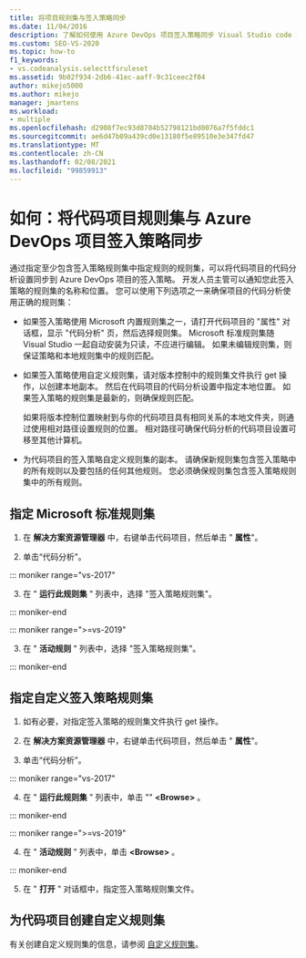 ```yaml
---
title: 将项目规则集与签入策略同步
ms.date: 11/04/2016
description: 了解如何使用 Azure DevOps 项目签入策略同步 Visual Studio code 项目规则集。
ms.custom: SEO-VS-2020
ms.topic: how-to
f1_keywords:
- vs.codeanalysis.selecttfsruleset
ms.assetid: 9b02f934-2db6-41ec-aaff-9c31ceec2f04
author: mikejo5000
ms.author: mikejo
manager: jmartens
ms.workload:
- multiple
ms.openlocfilehash: d2908f7ec93d8704b52798121bd0076a7f5fddc1
ms.sourcegitcommit: ae6d47b09a439cd0e13180f5e89510e3e347fd47
ms.translationtype: MT
ms.contentlocale: zh-CN
ms.lasthandoff: 02/08/2021
ms.locfileid: "99859913"
---
```

# <a name="how-to-synchronize-code-project-rule-sets-with-an-azure-devops-project-check-in-policy"></a>如何：将代码项目规则集与 Azure DevOps 项目签入策略同步

通过指定至少包含签入策略规则集中指定规则的规则集，可以将代码项目的代码分析设置同步到 Azure DevOps 项目的签入策略。 开发人员主管可以通知您此签入策略的规则集的名称和位置。 您可以使用下列选项之一来确保项目的代码分析使用正确的规则集：

- 如果签入策略使用 Microsoft 内置规则集之一，请打开代码项目的 "属性" 对话框，显示 "代码分析" 页，然后选择规则集。 Microsoft 标准规则集随 Visual Studio 一起自动安装为只读，不应进行编辑。 如果未编辑规则集，则保证策略和本地规则集中的规则匹配。

- 如果签入策略使用自定义规则集，请对版本控制中的规则集文件执行 get 操作，以创建本地副本。 然后在代码项目的代码分析设置中指定本地位置。 如果签入策略的规则集是最新的，则确保规则匹配。

     如果将版本控制位置映射到与你的代码项目具有相同关系的本地文件夹，则通过使用相对路径设置规则的位置。 相对路径可确保代码分析的代码项目设置可移至其他计算机。

- 为代码项目的签入策略自定义规则集的副本。 请确保新规则集包含签入策略中的所有规则以及要包括的任何其他规则。 您必须确保规则集包含签入策略规则集中的所有规则。

## <a name="to-specify-a-microsoft-standard-rule-set"></a>指定 Microsoft 标准规则集

1. 在 **解决方案资源管理器** 中，右键单击代码项目，然后单击 " **属性**"。

2. 单击“代码分析”。

::: moniker range="vs-2017"

3. 在 " **运行此规则集** " 列表中，选择 "签入策略规则集"。

::: moniker-end

::: moniker range=">=vs-2019"

3. 在 " **活动规则** " 列表中，选择 "签入策略规则集"。

::: moniker-end

## <a name="to-specify-a-custom-check-in-policy-rule-set"></a>指定自定义签入策略规则集

1. 如有必要，对指定签入策略的规则集文件执行 get 操作。

2. 在 **解决方案资源管理器** 中，右键单击代码项目，然后单击 " **属性**"。

3. 单击“代码分析”。

::: moniker range="vs-2017"

4. 在 " **运行此规则集** " 列表中，单击 "" **\<Browse>** 。

::: moniker-end

::: moniker range=">=vs-2019"

4. 在 " **活动规则** " 列表中，单击 **\<Browse>** 。

::: moniker-end

5. 在 " **打开** " 对话框中，指定签入策略规则集文件。

## <a name="to-create-a-custom-rule-set-for-a-code-project"></a>为代码项目创建自定义规则集

有关创建自定义规则集的信息，请参阅 [自定义规则集](how-to-create-a-custom-rule-set.md)。
